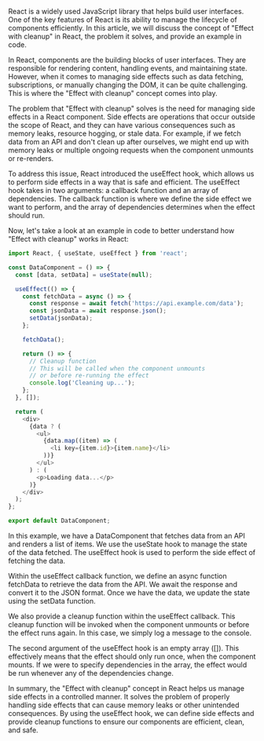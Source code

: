 React is a widely used JavaScript library that helps build user interfaces. One of the key features of React is its ability to manage the lifecycle of components efficiently. In this article, we will discuss the concept of "Effect with cleanup" in React, the problem it solves, and provide an example in code.

In React, components are the building blocks of user interfaces. They are responsible for rendering content, handling events, and maintaining state. However, when it comes to managing side effects such as data fetching, subscriptions, or manually changing the DOM, it can be quite challenging. This is where the "Effect with cleanup" concept comes into play.

The problem that "Effect with cleanup" solves is the need for managing side effects in a React component. Side effects are operations that occur outside the scope of React, and they can have various consequences such as memory leaks, resource hogging, or stale data. For example, if we fetch data from an API and don't clean up after ourselves, we might end up with memory leaks or multiple ongoing requests when the component unmounts or re-renders.

To address this issue, React introduced the useEffect hook, which allows us to perform side effects in a way that is safe and efficient. The useEffect hook takes in two arguments: a callback function and an array of dependencies. The callback function is where we define the side effect we want to perform, and the array of dependencies determines when the effect should run.

Now, let's take a look at an example in code to better understand how "Effect with cleanup" works in React:

```javascript
import React, { useState, useEffect } from 'react';

const DataComponent = () => {
  const [data, setData] = useState(null);

  useEffect(() => {
    const fetchData = async () => {
      const response = await fetch('https://api.example.com/data');
      const jsonData = await response.json();
      setData(jsonData);
    };

    fetchData();

    return () => {
      // Cleanup function
      // This will be called when the component unmounts
      // or before re-running the effect
      console.log('Cleaning up...');
    };
  }, []);

  return (
    <div>
      {data ? (
        <ul>
          {data.map((item) => (
            <li key={item.id}>{item.name}</li>
          ))}
        </ul>
      ) : (
        <p>Loading data...</p>
      )}
    </div>
  );
};

export default DataComponent;
```

In this example, we have a DataComponent that fetches data from an API and renders a list of items. We use the useState hook to manage the state of the data fetched. The useEffect hook is used to perform the side effect of fetching the data.

Within the useEffect callback function, we define an async function fetchData to retrieve the data from the API. We await the response and convert it to the JSON format. Once we have the data, we update the state using the setData function.

We also provide a cleanup function within the useEffect callback. This cleanup function will be invoked when the component unmounts or before the effect runs again. In this case, we simply log a message to the console.

The second argument of the useEffect hook is an empty array ([]). This effectively means that the effect should only run once, when the component mounts. If we were to specify dependencies in the array, the effect would be run whenever any of the dependencies change.

In summary, the "Effect with cleanup" concept in React helps us manage side effects in a controlled manner. It solves the problem of properly handling side effects that can cause memory leaks or other unintended consequences. By using the useEffect hook, we can define side effects and provide cleanup functions to ensure our components are efficient, clean, and safe.